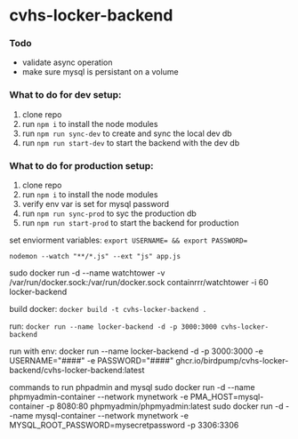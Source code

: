 # cvhs-locker-backend

### Todo
- validate async operation
- make sure mysql is persistant on a volume

### What to do for dev setup:
1. clone repo
2. run ```npm i``` to install the node modules
3. run ```npm run sync-dev``` to create and sync the local dev db
4. run ```npm run start-dev``` to start the backend with the dev db


### What to do for production setup:
1. clone repo
2. run ```npm i``` to install the node modules
3. verify env var is set for mysql password
4. run ```npm run sync-prod``` to syc the production db
5. run ```npm run start-prod``` to start the backend for production


set enviorment variables: ```export USERNAME= && export PASSWORD=```

```nodemon --watch "**/*.js" --ext "js" app.js```

sudo docker run -d --name watchtower -v /var/run/docker.sock:/var/run/docker.sock containrrr/watchtower -i 60 locker-backend


build docker: ```docker build -t cvhs-locker-backend .```

run: ```docker run --name locker-backend -d -p 3000:3000 cvhs-locker-backend```

run with env:
docker run --name locker-backend -d -p 3000:3000 -e USERNAME="####" -e PASSWORD="####" ghcr.io/birdpump/cvhs-locker-backend/cvhs-locker-backend:latest


commands to run phpadmin and mysql
sudo docker run -d --name phpmyadmin-container --network mynetwork -e PMA_HOST=mysql-container -p 8080:80 phpmyadmin/phpmyadmin:latest
sudo docker run -d --name mysql-container --network mynetwork -e MYSQL_ROOT_PASSWORD=mysecretpassword -p 3306:3306
